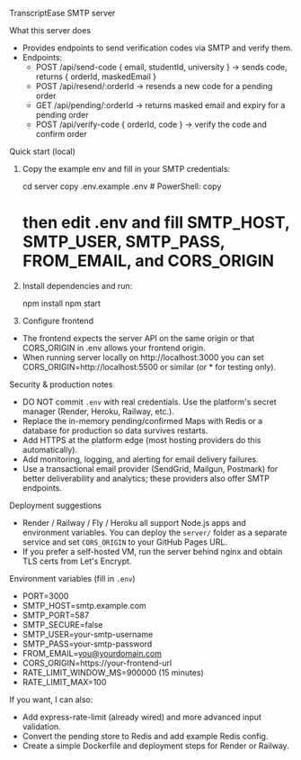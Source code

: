 TranscriptEase SMTP server

What this server does
- Provides endpoints to send verification codes via SMTP and verify them.
- Endpoints:
  - POST /api/send-code { email, studentId, university } -> sends code, returns { orderId, maskedEmail }
  - POST /api/resend/:orderId -> resends a new code for a pending order
  - GET /api/pending/:orderId -> returns masked email and expiry for a pending order
  - POST /api/verify-code { orderId, code } -> verify the code and confirm order

Quick start (local)

1) Copy the example env and fill in your SMTP credentials:

   cd server
   copy .env.example .env    # PowerShell: copy
   # then edit .env and fill SMTP_HOST, SMTP_USER, SMTP_PASS, FROM_EMAIL, and CORS_ORIGIN

2) Install dependencies and run:

   npm install
   npm start

3) Configure frontend
- The frontend expects the server API on the same origin or that CORS_ORIGIN in .env allows your frontend origin.
- When running server locally on http://localhost:3000 you can set CORS_ORIGIN=http://localhost:5500 or similar (or * for testing only).

Security & production notes
- DO NOT commit `.env` with real credentials. Use the platform's secret manager (Render, Heroku, Railway, etc.).
- Replace the in-memory pending/confirmed Maps with Redis or a database for production so data survives restarts.
- Add HTTPS at the platform edge (most hosting providers do this automatically).
- Add monitoring, logging, and alerting for email delivery failures.
- Use a transactional email provider (SendGrid, Mailgun, Postmark) for better deliverability and analytics; these providers also offer SMTP endpoints.

Deployment suggestions
- Render / Railway / Fly / Heroku all support Node.js apps and environment variables. You can deploy the `server/` folder as a separate service and set `CORS_ORIGIN` to your GitHub Pages URL.
- If you prefer a self-hosted VM, run the server behind nginx and obtain TLS certs from Let's Encrypt.

Environment variables (fill in `.env`)
- PORT=3000
- SMTP_HOST=smtp.example.com
- SMTP_PORT=587
- SMTP_SECURE=false
- SMTP_USER=your-smtp-username
- SMTP_PASS=your-smtp-password
- FROM_EMAIL=you@yourdomain.com
- CORS_ORIGIN=https://your-frontend-url
- RATE_LIMIT_WINDOW_MS=900000 (15 minutes)
- RATE_LIMIT_MAX=100

If you want, I can also:
- Add express-rate-limit (already wired) and more advanced input validation.
- Convert the pending store to Redis and add example Redis config.
- Create a simple Dockerfile and deployment steps for Render or Railway.
